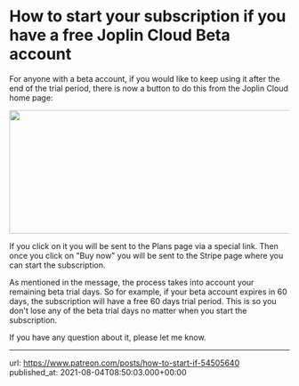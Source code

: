 # How to start your subscription if you have a free Joplin Cloud Beta account

For anyone with a beta account, if you would like to keep using it after the end of the trial period, there is now a button to do this from the Joplin Cloud home page:

<img height="222" src="https://aws1.discourse-cdn.com/standard14/uploads/cozic/optimized/2X/e/e2b54352d0e401e692a75817f6faa0432322c405_2_517x222.png" width="517">

If you click on it you will be sent to the Plans page via a special link. Then once you click on "Buy now" you will be sent to the Stripe page where you can start the subscription.

As mentioned in the message, the process takes into account your remaining beta trial days. So for example, if your beta account expires in 60 days, the subscription will have a free 60 days trial period. This is so you don't lose any of the beta trial days no matter when you start the subscription.

If you have any question about it, please let me know.

* * *

url: https://www.patreon.com/posts/how-to-start-if-54505640
published_at: 2021-08-04T08:50:03.000+00:00